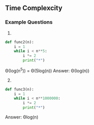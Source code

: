## Time Complexcity 

### Example Questions

1)
```python
def func2(n):
    i = 1
    while i < n**5:
        i *= 2
        print("*")
```

Θ(log(n<sup>5</sup>)) = Θ(5log(n)) 
Answer: Θ(log(n))





2)
```python
def func3(n):
    i = 1
    while i < n**1000000:
        i *= 2
        print("*")
```


Answer: &Theta;log(n)
